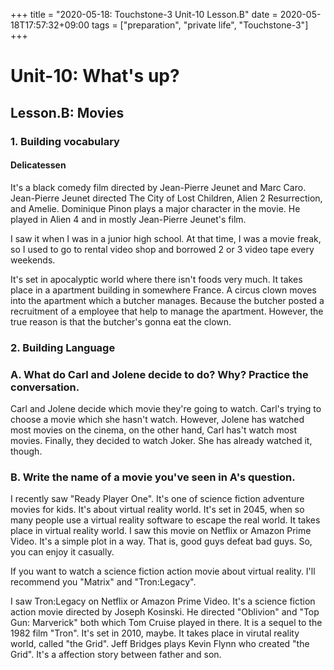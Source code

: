 +++
title =  "2020-05-18: Touchstone-3 Unit-10 Lesson.B"
date = 2020-05-18T17:57:32+09:00
tags = ["preparation", "private life", "Touchstone-3"]
+++

# Unit-10: What's up?

## Lesson.B: Movies

### 1. Building vocabulary

#### Delicatessen

It's a black comedy film directed by Jean-Pierre Jeunet and Marc Caro.
Jean-Pierre Jeunet directed The City of Lost Children, Alien 2 Resurrection, and Amelie. 
Dominique Pinon plays a major character in the movie.
He played in Alien 4 and in mostly Jean-Pierre Jeunet's film.

I saw it when I was in a junior high school.
At that time, I was a movie freak,
so I used to go to rental video shop and borrowed 2 or 3 video tape every weekends.

It's set in apocalyptic world where there isn't foods very much.
It takes place in a apartment building in somewhere France.
A circus clown moves into the apartment which a butcher manages.
Because the butcher posted a recruitment of a employee that help to manage the apartment.
However, the true reason is that the butcher's gonna eat the clown.

### 2. Building Language
### A. What do Carl and Jolene decide to do? Why? Practice the conversation.

Carl and Jolene decide which movie they're going to watch.
Carl's trying to choose a movie which she hasn't watch.
However, Jolene has watched most movies on the cinema,
on the other hand, Carl has't watch most movies.
Finally, they decided to watch Joker.
She has already watched it, though.

### B. Write the name of a movie you've seen in A's question.

I recently saw "Ready Player One".
It's one of science fiction adventure movies for kids.
It's about virtual reality world.
It's set in 2045, when so many people use a virtual reality software to escape the real world.
It takes place in virtual reality world.
I saw this movie on Netflix or Amazon Prime Video.
It's a simple plot in a way.
That is, good guys defeat bad guys.
So, you can enjoy it casually.

If you want to watch a science fiction action movie about virtual reality.
I'll recommend you "Matrix" and "Tron:Legacy".

I saw Tron:Legacy on Netflix or Amazon Prime Video.
It's a science fiction action movie directed by Joseph Kosinski.
He directed "Oblivion" and "Top Gun: Marverick" both which Tom Cruise played in there.
It is a sequel to the 1982 film "Tron".
It's set in 2010, maybe.
It takes place in virutal reality world, called "the Grid".
Jeff Bridges plays Kevin Flynn who created "the Grid".
It's a affection story between father and son.
